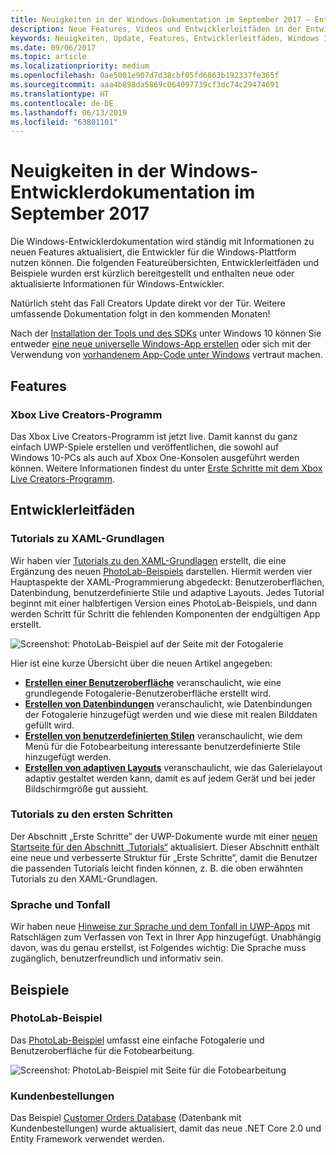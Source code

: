 ```yaml
---
title: Neuigkeiten in der Windows-Dokumentation im September 2017 – Entwicklung von UWP-Apps
description: Neue Features, Videos und Entwicklerleitfäden in der Entwicklerdokumentation für Windows 10 im September 2017
keywords: Neuigkeiten, Update, Features, Entwicklerleitfäden, Windows 10, 1709
ms.date: 09/06/2017
ms.topic: article
ms.localizationpriority: medium
ms.openlocfilehash: 0ae5001e907d7d38cbf05fd6863b192337fe365f
ms.sourcegitcommit: aaa4b898da5869c064097739cf3dc74c29474691
ms.translationtype: HT
ms.contentlocale: de-DE
ms.lasthandoff: 06/13/2019
ms.locfileid: "63801101"
---
```

# <a name="whats-new-in-the-windows-developer-docs-in-september-2017"></a>Neuigkeiten in der Windows-Entwicklerdokumentation im September 2017

Die Windows-Entwicklerdokumentation wird ständig mit Informationen zu neuen Features aktualisiert, die Entwickler für die Windows-Plattform nutzen können. Die folgenden Featureübersichten, Entwicklerleitfäden und Beispiele wurden erst kürzlich bereitgestellt und enthalten neue oder aktualisierte Informationen für Windows-Entwickler.

Natürlich steht das Fall Creators Update direkt vor der Tür. Weitere umfassende Dokumentation folgt in den kommenden Monaten!

Nach der [Installation der Tools und des SDKs](https://go.microsoft.com/fwlink/?LinkId=821431) unter Windows 10 können Sie entweder [eine neue universelle Windows-App erstellen](../get-started/your-first-app.md) oder sich mit der Verwendung von [vorhandenem App-Code unter Windows](../porting/index.md) vertraut machen.

## <a name="features"></a>Features

### <a name="xbox-live-creators-program"></a>Xbox Live Creators-Programm

Das Xbox Live Creators-Programm ist jetzt live. Damit kannst du ganz einfach UWP-Spiele erstellen und veröffentlichen, die sowohl auf Windows 10-PCs als auch auf Xbox One-Konsolen ausgeführt werden können. Weitere Informationen findest du unter [Erste Schritte mit dem Xbox Live Creators-Programm](https://docs.microsoft.com/gaming/xbox-live//get-started-with-creators/get-started-with-xbox-live-creators.md).

## <a name="developer-guidance"></a>Entwicklerleitfäden

### <a name="xaml-basics-tutorials"></a>Tutorials zu XAML-Grundlagen

Wir haben vier [Tutorials zu den XAML-Grundlagen](https://docs.microsoft.com/en-us/windows/uwp/get-started/xaml-basics-intro) erstellt, die eine Ergänzung des neuen [PhotoLab-Beispiels](https://github.com/Microsoft/Windows-appsample-photo-lab) darstellen. Hiermit werden vier Hauptaspekte der XAML-Programmierung abgedeckt: Benutzeroberflächen, Datenbindung, benutzerdefinierte Stile und adaptive Layouts. Jedes Tutorial beginnt mit einer halbfertigen Version eines PhotoLab-Beispiels, und dann werden Schritt für Schritt die fehlenden Komponenten der endgültigen App erstellt. 

![Screenshot: PhotoLab-Beispiel auf der Seite mit der Fotogalerie](images/PhotoLab-gallery-page.png)  

Hier ist eine kurze Übersicht über die neuen Artikel angegeben:

+ [**Erstellen einer Benutzeroberfläche**](https://docs.microsoft.com/en-us/windows/uwp/get-started/xaml-basics-ui) veranschaulicht, wie eine grundlegende Fotogalerie-Benutzeroberfläche erstellt wird.
+ [**Erstellen von Datenbindungen**](https://docs.microsoft.com/en-us/windows/uwp/get-started/xaml-basics-data-binding) veranschaulicht, wie Datenbindungen der Fotogalerie hinzugefügt werden und wie diese mit realen Bilddaten gefüllt wird.
+ [**Erstellen von benutzerdefinierten Stilen**](https://docs.microsoft.com/en-us/windows/uwp/get-started/xaml-basics-style) veranschaulicht, wie dem Menü für die Fotobearbeitung interessante benutzerdefinierte Stile hinzugefügt werden.
+ [**Erstellen von adaptiven Layouts**](https://docs.microsoft.com/en-us/windows/uwp/get-started/xaml-basics-adaptive-layout) veranschaulicht, wie das Galerielayout adaptiv gestaltet werden kann, damit es auf jedem Gerät und bei jeder Bildschirmgröße gut aussieht.

### <a name="get-started-tutorials"></a>Tutorials zu den ersten Schritten

Der Abschnitt „Erste Schritte” der UWP-Dokumente wurde mit einer [neuen Startseite für den Abschnitt „Tutorials“](https://docs.microsoft.com/windows/uwp/get-started/create-uwp-apps) aktualisiert. Dieser Abschnitt enthält eine neue und verbesserte Struktur für „Erste Schritte“, damit die Benutzer die passenden Tutorials leicht finden können, z. B. die oben erwähnten Tutorials zu den XAML-Grundlagen.

### <a name="voice-and-tone"></a>Sprache und Tonfall

Wir haben neue [Hinweise zur Sprache und dem Tonfall in UWP-Apps](https://docs.microsoft.com/windows/uwp/in-app-help/voice-and-tone) mit Ratschlägen zum Verfassen von Text in Ihrer App hinzugefügt. Unabhängig davon, was du genau erstellst, ist Folgendes wichtig: Die Sprache muss zugänglich, benutzerfreundlich und informativ sein.

## <a name="samples"></a>Beispiele

### <a name="photolab-sample"></a>PhotoLab-Beispiel

Das [PhotoLab-Beispiel](https://github.com/Microsoft/windows-appsample-photo-lab) umfasst eine einfache Fotogalerie und Benutzeroberfläche für die Fotobearbeitung.

![Screenshot: PhotoLab-Beispiel mit Seite für die Fotobearbeitung](images/PhotoLab-editing-page.png)  

### <a name="customer-orders"></a>Kundenbestellungen

Das Beispiel [Customer Orders Database](https://github.com/Microsoft/Windows-appsample-customers-orders-database) (Datenbank mit Kundenbestellungen) wurde aktualisiert, damit das neue .NET Core 2.0 und Entity Framework verwendet werden.